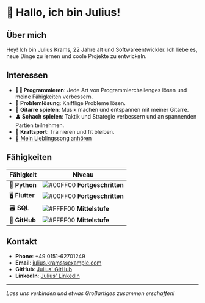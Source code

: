 # 👋 Hallo, ich bin Julius!

## Über mich

Hey! Ich bin Julius Krams, 22 Jahre alt und Softwareentwickler. Ich liebe es, neue Dinge zu lernen und coole Projekte zu entwickeln.

## Interessen

- **👨‍💻 Programmieren**: Jede Art von Programmierchallenges lösen und meine Fähigkeiten verbessern.
- **🧩 Problemlösung**: Knifflige Probleme lösen.
- **🎸 Gitarre spielen**: Musik machen und entspannen mit meiner Gitarre.
- **♟️ Schach spielen**: Taktik und Strategie verbessern und an spannenden Partien teilnehmen.
- **💪 Kraftsport**: Trainieren und fit bleiben.
-  [🎵 Mein Lieblingssong anhören](https://open.spotify.com/intl-de/track/4VqPOruhp5EdPBeR92t6lQ?si=00a8a19ed71a43d2)




## Fähigkeiten

| Fähigkeit             | Niveau           |
|-----------------------|------------------|
| 🐍 **Python**         | ![#00FF00](https://via.placeholder.com/15/00FF00/000000?text=+) **Fortgeschritten** |
| 🖥️ **Flutter**        | ![#00FF00](https://via.placeholder.com/15/00FF00/000000?text=+) **Fortgeschritten** |
| 🗃️ **SQL**            | ![#FFFF00](https://via.placeholder.com/15/FFFF00/000000?text=+) **Mittelstufe**      |
| 🐙 **GitHub**         | ![#FFFF00](https://via.placeholder.com/15/FFFF00/000000?text=+) **Mittelstufe**      |

## Kontakt

- **Phone**: +49 0151-62701249
- **Email**: julius.krams@example.com
- **GitHub**: [Julius' GitHub](https://github.com/juliuskrams)
- **LinkedIn**: [Julius' LinkedIn](https://linkedin.com/in/julius-krams)

---

*Lass uns verbinden und etwas Großartiges zusammen erschaffen!*

